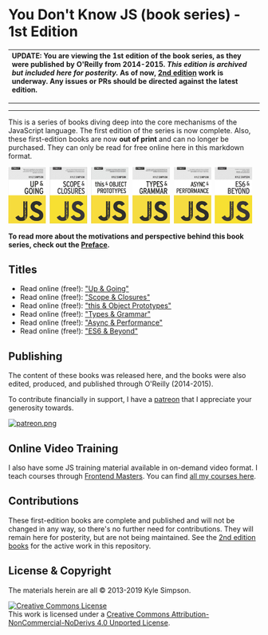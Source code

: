 # You Don't Know JS (book series) - 1st Edition

| UPDATE: You are viewing the 1st edition of the book series, as they were published by O'Reilly from 2014-2015. **_This edition is archived but included here for posterity._** As of now, [2nd edition](https://github.com/getify/You-Dont-Know-JS/tree/2nd-ed) work is underway. Any issues or PRs should be directed against the latest edition. |
| :------------------------------------------------------------------------------------------------------------------------------------------------------------------------------------------------------------------------------------------------------------------------------------------------------------------------------------------------- |

---

---

This is a series of books diving deep into the core mechanisms of the JavaScript
language. The first edition of the series is now complete. Also, these
first-edition books are now **out of print** and can no longer be purchased.
They can only be read for free online here in this markdown format.

<img src="up %26 going/cover.jpg" width="75">&nbsp;
<img src="scope %26 closures/cover.jpg" width="75">&nbsp;
<img src="this %26 object prototypes/cover.jpg" width="75">&nbsp;
<img src="types %26 grammar/cover.jpg" width="75">&nbsp;
<img src="async %26 performance/cover.jpg" width="75">&nbsp;
<img src="es6 %26 beyond/cover.jpg" width="75">

**To read more about the motivations and perspective behind this book series,
check out the [Preface](preface.md).**

## Titles

- Read online (free!): ["Up & Going"](./book1/book1readme.md)
- Read online (free!): ["Scope & Closures"](./book2/book2readme.md)
- Read online (free!): ["this & Object Prototypes"](./book3/book3readme.md)
- Read online (free!): ["Types & Grammar"](./book4/book4readme.md)
- Read online (free!): ["Async & Performance"](./book5/book5readme.md)
- Read online (free!): ["ES6 & Beyond"](./book6/book6readme.md)

## Publishing

The content of these books was released here, and the books were also edited,
produced, and published through O'Reilly (2014-2015).

To contribute financially in support, I have a
[patreon](https://www.patreon.com/getify) that I appreciate your generosity
towards.

<a href="https://www.patreon.com/getify">[![patreon.png](https://c5.patreon.com/external/logo/become_a_patron_button.png)](https://www.patreon.com/getify)</a>

## Online Video Training

I also have some JS training material available in on-demand video format. I
teach courses through [Frontend Masters](https://FrontendMasters.com). You can
find [all my courses here](https://frontendmasters.com/kyle-simpson/).

## Contributions

These first-edition books are complete and published and will not be changed in
any way, so there's no further need for contributions. They will remain here for
posterity, but are not being maintained. See the
[2nd edition books](https://github.com/getify/You-Dont-Know-JS/tree/2nd-ed) for
the active work in this repository.

## License & Copyright

The materials herein are all &copy; 2013-2019 Kyle Simpson.

<a rel="license" href="http://creativecommons.org/licenses/by-nc-nd/4.0/"><img alt="Creative Commons License" style="border-width:0" src="https://i.creativecommons.org/l/by-nc-nd/4.0/88x31.png" /></a><br />This
work is licensed under a
<a rel="license" href="http://creativecommons.org/licenses/by-nc-nd/4.0/">Creative
Commons Attribution-NonCommercial-NoDerivs 4.0 Unported License</a>.
